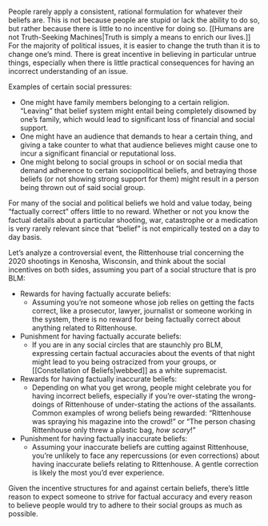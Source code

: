 People rarely apply a consistent, rational formulation for whatever their beliefs are. This is not because people are stupid or lack the ability to do so, but rather because there is little to no incentive for doing so. [[Humans are not Truth-Seeking Machines|Truth is simply a means to enrich our lives.]] For the majority of political issues, it is easier to change the truth than it is to change one’s mind. There is great incentive in believing in particular untrue things, especially when there is little practical consequences for having an incorrect understanding of an issue.

Examples of certain social pressures:
- One might have family members belonging to a certain religion. “Leaving” that belief system might entail being completely disowned by one’s family, which would lead to significant loss of financial and social support.
- One might have an audience that demands to hear a certain thing, and giving a take counter to what that audience believes might cause one to incur a significant financial or reputational loss.
- One might belong to social groups in school or on social media that demand adherence to certain sociopolitical beliefs, and betraying those beliefs (or not showing strong support for them) might result in a person being thrown out of said social group.

For many of the social and political beliefs we hold and value today, being “factually correct” offers little to no reward. Whether or not you know the factual details about a particular shooting, war, catastrophe or a medication is very rarely relevant since that “belief” is not empirically tested on a day to day basis.

Let’s analyze a controversial event, the Rittenhouse trial concerning the 2020 shootings in Kenosha, Wisconsin, and think about the social incentives on both sides, assuming you part of a social structure that is pro BLM:

- Rewards for having factually accurate beliefs:
	- Assuming you’re not someone whose job relies on getting the facts correct, like a prosecutor, lawyer, journalist or someone working in the system, there is no reward for being factually correct about anything related to Rittenhouse.
- Punishment for having factually accurate beliefs:
	- If you are in any social circles that are staunchly pro BLM, expressing certain factual accuracies about the events of that night might lead to you being ostracized from your groups, or [[Constellation of Beliefs|webbed]] as a white supremacist.
- Rewards for having factually inaccurate beliefs:
	- Depending on what you get wrong, people might celebrate you for having incorrect beliefs, especially if you’re over-stating the wrong-doings of Rittenhouse of under-stating the actions of the assailants. Common examples of wrong beliefs being rewarded: “Rittenhouse was spraying his magazine into the crowd!” or “The person chasing Rittenhouse only threw a plastic bag, *how scary*!”
- Punishment for having factually inaccurate beliefs:
	- Assuming your inaccurate beliefs are cutting against Rittenhouse, you’re unlikely to face any repercussions (or even corrections) about having inaccurate beliefs relating to Rittenhouse. A gentle correction is likely the most you’d ever experience.

Given the incentive structures for and against certain beliefs, there’s little reason to expect someone to strive for factual accuracy and every reason to believe people would try to adhere to their social groups as much as possible.